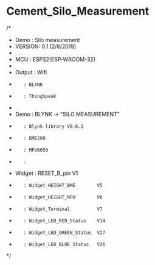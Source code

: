 # Cement_Silo_Measurement
/*
* Demo   : Silo measurement 
* VERSION: 0.1 (2/8/2019)
*
* MCU    : ESP32(ESP-WROOM-32)
*
* Output : Wifi
*        : BLYNK
*        : ThingSpeak
*
* Demo   : BLYNK -> "SILO MEASUREMENT"
*        : Blynk library V0.6.1
*        : BME280 
*        : MPU6050
*        :  
* Widget : RESET_B_pin              V1
*        : Widget_HEIGHT_BME        V5
*        : Widget_HEIGHT_MPU        V6
*        : Widget_Terminal          V7
*        : Widget_LED_RED_Status    V14
*        : Widget_LED_GREEN_Status  V27
*        : Widget_LED_BLUE_Status   V26
*/
